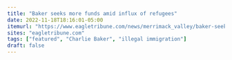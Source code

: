 ```yaml
---
title: "Baker seeks more funds amid influx of refugees"
date: 2022-11-18T18:16:01-05:00
itemurl: "https://www.eagletribune.com/news/merrimack_valley/baker-seeks-more-funds-amid-influx-of-refugees/article_10c5f992-6783-11ed-8101-cf419f22078d.html"
sites: "eagletribune.com"
tags: ["featured", "Charlie Baker", "illegal immigration"]
draft: false
---
```


